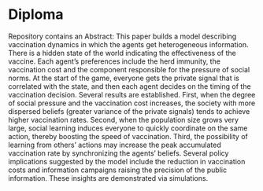 # Diploma
Repository contains an 
Abstract: 
This paper builds a model describing vaccination dynamics in which the agents get heterogeneous information. 
There is a hidden state of the world indicating the effectiveness of the vaccine. 
Each agent’s preferences include the herd immunity, the vaccination cost and the component responsible for the pressure of social norms. 
At the start of the game, everyone gets the private signal that is correlated with the state, and then each agent decides on the timing of the vaccination decision.
Several results are established.
First, when the degree of social pressure and the vaccination cost increases, the society with more dispersed beliefs (greater variance of the private signals) tends to achieve higher vaccination rates. 
Second, when the population size grows very large, social learning induces everyone to quickly coordinate on the same action, thereby boosting the speed of vaccination.
Third, the possibility of learning from others’ actions may increase the peak accumulated vaccination rate by synchronizing the agents’ beliefs.
Several policy implications suggested by the model include the reduction in vaccination costs and information campaigns raising the precision of the public information. 
These insights are demonstrated via simulations.
